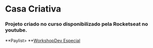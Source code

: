 # Casa Criativa
### Projeto criado no curso disponibilizado pela Rocketseat no youtube.
**Paylist> **[WorkshopDev Especial](https://www.youtube.com/playlist?list=PL85ITvJ7FLohGTWaE_p0J6B-TLmQbN4ka "WorkshopDev Especial")